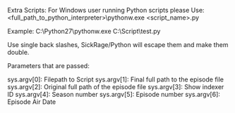 Extra Scripts:
For Windows user running Python scripts please Use:
<full_path_to_python_interpreter>\pythonw.exe <script_name>.py

Example: 
C:\Python27\pythonw.exe C:\Script\test.py

Use single back slashes, SickRage/Python will escape them and make them double.

Parameters that are passed:


sys.argv[0]: Filepath to Script
sys.argv[1]: Final full path to the episode file
sys.argv[2]: Original full path of the episode file
sys.argv[3]: Show indexer ID
sys.argv[4]: Season number
sys.argv[5]: Episode number
sys.argv[6]: Episode Air Date